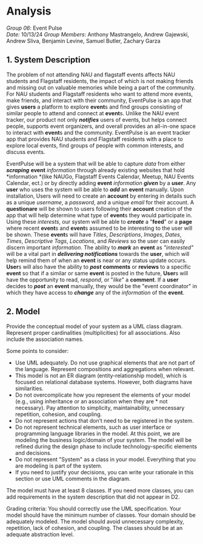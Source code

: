 # Analysis

*Group 06*: Event Pulse  
*Date:* 10/13/24
*Group Members*: Anthony Mastrangelo, Andrew Gajewski, Andrew Sliva, Benjamin Levine, Samuel Butler, Zachary Garza  

## 1. System Description

The problem of not attending NAU and flagstaff events affects NAU students and Flagstaff residents, the impact of which is not making friends and missing out on valuable memories while being a part of the community. For NAU students and Flagstaff residents who want to attend more events, make friends, and interact with their community, EventPulse is an app that gives **users** a platform to explore **event**s and find groups consisting of similar people to attend and connect at **event**s. Unlike the NAU event tracker, our product not only ***notifies*** users of events, but helps connect people, supports event organizers, and overall provides an all-in-one space to interact with **event**s and the community. EventPulse is an event tracker app that provides NAU students and Flagstaff residents with a place to explore local events, find groups of people with common interests, and discuss events. 

EventPulse will be a system that will be able to capture *data* from either ***scraping*** **event** *information* through already existing websites that hold *information *(like NAUGo, Flagstaff Events Calendar, Meetup, NAU Events Calendar, ect.) or by directly adding **event** *information* ***given*** by a **user**. Any **user** who uses the system will be able to ***add*** an **event** manually. Upon installation, Users will need to create an **account** by entering in details such as a unique *username*, a *password*, and a unique *email* for their account. A **questionare** will be shown to users following their **account** creation of the app that will help determine what type of **event**s they would participate in. Using these *interests*, our system will be able to ***create*** a "**feed**" or a **page** where recent **event**s and **event**s assumed to be interesting to the user will be shown. These **event**s will have *Titles*, *Descriptions*, *Images*, *Dates*, *Times*, *Descriptive Tags*, *Locations*, and *Reviews* so the user can easily discern important *information*. The ability to ***mark*** an **event** as *"interested"* will be a vital part in ***delivering notifications*** towards the **user**, which will help remind them of when an **event** is near or any status update occurs. **User**s will also have the ability to ***post*** **comments** or **reviews** to a specific **event** so that if a similar or same **event** is posted in the future, **User**s will have the opportunity to read, *respond*, or "*like*" a **comment**. If a **user** decides to ***post*** an **event** manually, they would be the "event coordinator" in which they have access to ***change*** any of the *information* of the **event**. 


## 2. Model

Provide the conceptual model of your system as a UML class diagram. Represent proper cardinalities (multiplicities) for all associations. Also include the association names. 

Some points to consider:
* Use UML adequately. Do not use graphical elements that are not part of the language. Represent compositions and aggregations when relevant. 
* This model is not an ER diagram (entity-relationship model), which is focused on relational database systems. However, both diagrams have similarities. 
* Do not overcomplicate how you represent the elements of your model (e.g., using inheritance or an association when they are * not necessary). Pay attention to simplicity, maintainability, unnecessary repetition, cohesion, and coupling.
* Do not represent actions that don’t need to be registered in the system. 
* Do not represent technical elements, such as user interface or programming language libraries in the model. At this point, we are modeling the business logic/domain of your system. The model will be refined during the design phase to include technology-specific elements and decisions. 
* Do not represent "System" as a class in your model. Everything that you are modeling is part of the system.
* If you need to justify your decisions, you can write your rationale in this section or use UML comments in the diagram.

The model must have at least 8 classes. If you need more classes, you can add requirements in the system description that did not appear in D2. 

Grading criteria: You should correctly use the UML specification. Your model should have the minimum number of classes. Your domain should be adequately modeled. The model should avoid unnecessary complexity, repetition, lack of cohesion, and coupling. The classes should be at an adequate abstraction level.




